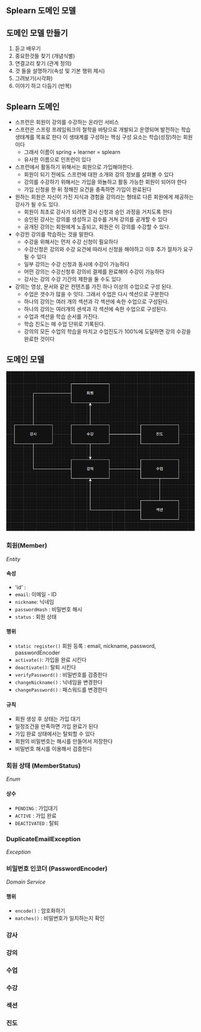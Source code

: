 ## Splearn 도메인 모델

## 도메인 모델 만들기
1. 듣고 배우기
2. 중요한것들 찾기 (개념식별)
3. 연결고리 찾기 (관계 정의)
4. 것 들을 설명하기(속성 및 기본 행위 제시)
5. 그려보기(시각화)
6. 이야기 하고 다듬기 (반복)

## Splearn 도메인
- 스프런은 회원이 강의를 수강하는 온라인 서비스
- 스프런은 스프링 프레임워크의 철학을 바탕으로 개발되고 운영되며 발전하는 학습 생태계를 목표로 한다
  이 생태계를 구성하는 핵심 구성 요소는 학습(성장)하는 회원이다
  - 그래서 이름이 spring + learner = splearn
  - 유사한 이름으로 인프런이 있다
- 스프런에서 활동하기 위해서는 회원으로 가입해야한다.
  - 회원이 되기 전에도 스프런에 대한 소개와 강의 정보를 살펴볼 수 있다
  - 강의를 수강하기 위해서는 가입을 와뇰하고 활동 가능한 회원이 되어야 한다
  - 가입 신청을 한 뒤 정해진 요건을 충족하면 가입이 완료된다
- 원하는 회원은 자신이 가진 지식과 경험을 강의라는 형태로 다른 회원에게 제공하는 강사가 될 수도 있다.
  - 회원이 최초로 강사가 되려면 강사 신청과 승인 과정을 거치도록 한다
  - 승인된 강사는 강의를 생성하고 검수를 거쳐 강의를 공개할 수 있다
  - 공개된 강의는 회원에게 노출되고, 회원은 이 강의를 수강할 수 있다.
- 수강읜 강의를 학습하는 것을 말한다.
  - 수강을 위해서는 먼저 수강 신청이 필요하다
  - 수강신청은 강의와 수강 요건에 따라서 신청을 해야하고 이후 추가 절차가 요구될 수 있다
  - 일부 강의는 수강 신청과 동시에 수강이 가능하다
  - 어떤 강의는 수강신청후 강의비 결제를 완료해야 수강이 가능하다
  - 강사는 강의 수강 기간의 제한을 둘 수도 있다
- 강의는 영상, 문서와 같은 컨텐츠를 가진 하나 이상의 수업으로 구성 된다.
  - 수업은 갯수가 많을 수 잇다. 그래서 수업은 다시 섹션으로 구분한다
  - 하나의 강의는 여러 개의 섹션과 각 섹션에 속한 수업으로 구성된다.
  - 하나의 강의는 여러개의 센셕과 각 섹션에 속한 수업으로 구성된다.
  - 수업과 섹션을 학습 순서를 가진다.
  - 학습 진도는 매 수업 단위로 기록된다.
  - 강의의 모든 수업의 학습을 마치고 수업진도가 100%에 도달하면 강의 수강을 완료한 것이다


## 도메인 모델
![img.png](img.png)

### 회원(Member)
_Entity_
#### 속성
 - 'id' : 
 - `email`: 이메일 - ID
 - `nickname`: 닉네임
 - `passwordHash` : 비밀번호 해시
 - `status` : 회원 상태
#### 행위
 - `static register()` 회원 등록 : email, nickname, password, passwordEncoder
 - `activate()`: 가입을 완료 시킨다
 - `deactivate()`: 탈퇴 시킨다
 - `verifyPassword()` : 비밀번호를 검증한다
 - `changeNickname()` : 닉네임을 변경한다
 - `changePassword()` : 패스워드를 변경한다
#### 규칙
 - 회원 생성 후 상태는 가입 대기
 - 일정조건을 만족하면 가입 완료가 된다
 - 가입 완료 상태에서는 탈퇴할 수 있다
 - 회원의 비밀번호는 해시를 만들어서 저장한다
 - 비밀번호 해시를 이용해서 검증한다

### 회원 상태 (MemberStatus)
_Enum_

#### 상수
- `PENDING` : 가입대기
- `ACTIVE` : 가입 완료
- `DEACTIVATED` : 탈퇴

### DuplicateEmailException
_Exception_


### 비밀번호 인코더 (PasswordEncoder)
_Domain Service_
#### 행위
 - `encode()` : 암호화하기
 - `matches()` : 비밀번호가 일치하는지 확인

### 강사

### 강의

### 수업

### 수강

### 섹션

### 진도